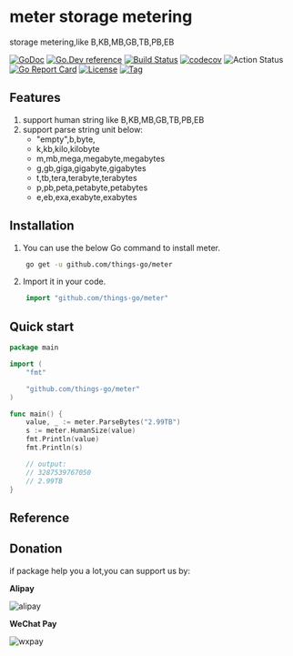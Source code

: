# meter storage metering
storage metering,like B,KB,MB,GB,TB,PB,EB

[![GoDoc](https://godoc.org/github.com/things-go/meter?status.svg)](https://godoc.org/github.com/things-go/meter)
[![Go.Dev reference](https://img.shields.io/badge/go.dev-reference-blue?logo=go&logoColor=white)](https://pkg.go.dev/github.com/things-go/meter?tab=doc)
[![Build Status](https://www.travis-ci.com/things-go/meter.svg?branch=master)](https://www.travis-ci.com/things-go/meter)
[![codecov](https://codecov.io/gh/things-go/meter/branch/master/graph/badge.svg)](https://codecov.io/gh/things-go/meter)
![Action Status](https://github.com/things-go/meter/workflows/Go/badge.svg)
[![Go Report Card](https://goreportcard.com/badge/github.com/things-go/meter)](https://goreportcard.com/report/github.com/things-go/meter)
[![License](https://img.shields.io/github/license/things-go/meter)](https://github.com/things-go/meter/raw/master/LICENSE)
[![Tag](https://img.shields.io/github/v/tag/things-go/meter)](https://github.com/things-go/meter/tags)


## Features
1. support human string like B,KB,MB,GB,TB,PB,EB
2. support parse string unit below:
    - "empty",b,byte,
    - k,kb,kilo,kilobyte
    - m,mb,mega,megabyte,megabytes
    - g,gb,giga,gigabyte,gigabytes
    - t,tb,tera,terabyte,terabytes
    - p,pb,peta,petabyte,petabytes
    - e,eb,exa,exabyte,exabytes


## Installation

1. You can use the below Go command to install meter.

```bash
    go get -u github.com/things-go/meter
```

2. Import it in your code.

```go
    import "github.com/things-go/meter"
```

## Quick start

[embedmd]:# (_example/main.go go)
```go
package main

import (
	"fmt"

	"github.com/things-go/meter"
)

func main() {
	value, _ := meter.ParseBytes("2.99TB")
	s := meter.HumanSize(value)
	fmt.Println(value)
	fmt.Println(s)

	// output:
	// 3287539767050
	// 2.99TB
}
```

## Reference

## Donation

if package help you a lot,you can support us by:

**Alipay**

![alipay](https://github.com/thinkgos/thinkgos/blob/master/asserts/alipay.jpg)

**WeChat Pay**

![wxpay](https://github.com/thinkgos/thinkgos/blob/master/asserts/wxpay.jpg)
